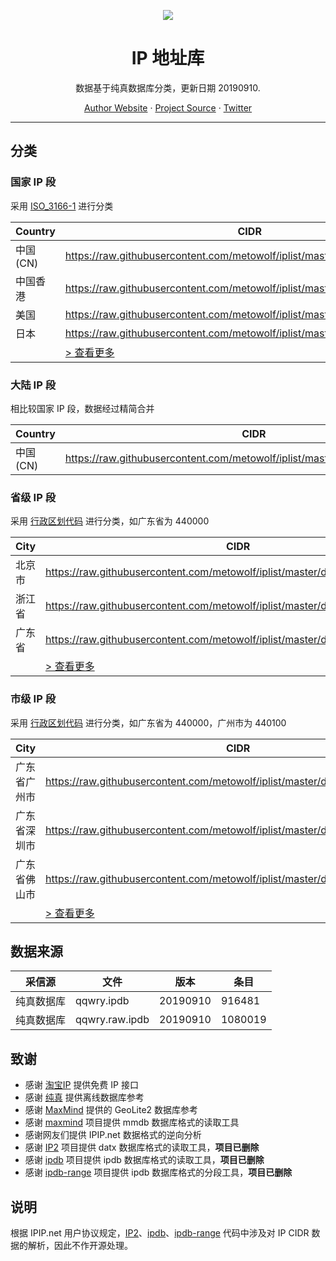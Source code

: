 <p align="center">
<a href="https://github.com/metowolf/iplist">
<img src="https://user-images.githubusercontent.com/2666735/50806883-84930c00-1333-11e9-869e-3c2f2664f154.png" />
</a>
</p>

<h1 align="center">IP 地址库</h1>

<p align="center">数据基于纯真数据库分类，更新日期 20190910.</p>

<p align=center>
<a href="https://i-meto.com/">Author Website</a> ·
<a href="https://github.com/metowolf/iplist">Project Source</a> ·
<a href="https://twitter.com/metowolf">Twitter</a>
</p>

***

## 分类

### 国家 IP 段

采用 [ISO_3166-1](https://zh.wikipedia.org/wiki/ISO_3166-1%E4%BA%8C%E4%BD%8D%E5%AD%97%E6%AF%8D%E4%BB%A3%E7%A0%81) 进行分类

|Country|CIDR|
|---|---|
|中国 (CN)|https://raw.githubusercontent.com/metowolf/iplist/master/data/country/CN.txt|
|中国香港|https://raw.githubusercontent.com/metowolf/iplist/master/data/country/HK.txt|
|美国|https://raw.githubusercontent.com/metowolf/iplist/master/data/country/US.txt|
|日本|https://raw.githubusercontent.com/metowolf/iplist/master/data/country/JP.txt|
||[ > 查看更多](https://github.com/metowolf/iplist/tree/master/docs/country.md)|

### 大陆 IP 段

相比较国家 IP 段，数据经过精简合并

|Country|CIDR|
|---|---|
|中国 (CN)|https://raw.githubusercontent.com/metowolf/iplist/master/data/special/china.txt|

### 省级 IP 段

采用 [行政区划代码](http://www.mca.gov.cn/article/sj/xzqh/2019/201901-06/201906211048.html) 进行分类，如广东省为 440000

|City|CIDR|
|---|---|
|北京市|https://raw.githubusercontent.com/metowolf/iplist/master/data/cncity/110000.txt|
|浙江省|https://raw.githubusercontent.com/metowolf/iplist/master/data/cncity/330000.txt|
|广东省|https://raw.githubusercontent.com/metowolf/iplist/master/data/cncity/440000.txt|
||[ > 查看更多](https://github.com/metowolf/iplist/tree/master/docs/cncity.md)|

### 市级 IP 段

采用 [行政区划代码](http://www.mca.gov.cn/article/sj/xzqh/2019/201901-06/20190203221738.html) 进行分类，如广东省为 440000，广州市为 440100

|City|CIDR|
|---|---|
|广东省广州市|https://raw.githubusercontent.com/metowolf/iplist/master/data/cncity/440100.txt|
|广东省深圳市|https://raw.githubusercontent.com/metowolf/iplist/master/data/cncity/440300.txt|
|广东省佛山市|https://raw.githubusercontent.com/metowolf/iplist/master/data/cncity/440600.txt|
||[ > 查看更多](https://github.com/metowolf/iplist/tree/master/docs/cncity.md)|


## 数据来源

|采信源|文件|版本|条目|
|---|---|---|---|
|纯真数据库|qqwry.ipdb|20190910|916481|
|纯真数据库|qqwry.raw.ipdb|20190910|1080019|


## 致谢

 - 感谢 [淘宝IP](http://ip.taobao.com/) 提供免费 IP 接口
 - 感谢 [纯真](http://cz88.net/) 提供离线数据库参考
 - 感谢 [MaxMind](https://dev.maxmind.com/geoip/geoip2/geolite2/) 提供的 GeoLite2 数据库参考
 - 感谢 [maxmind](https://www.npmjs.com/package/maxmind) 项目提供 mmdb 数据库格式的读取工具
 - 感谢网友们提供 IPIP.net 数据格式的逆向分析
 - 感谢 [IP2](https://github.com/metowolf/IP2) 项目提供 datx 数据库格式的读取工具，**项目已删除**
 - 感谢 [ipdb](https://github.com/metowolf/ipdb) 项目提供 ipdb 数据库格式的读取工具，**项目已删除**
 - 感谢 [ipdb-range](https://github.com/metowolf/ipdb-range) 项目提供 ipdb 数据库格式的分段工具，**项目已删除**

## 说明

根据 IPIP.net 用户协议规定，[IP2](https://github.com/metowolf/IP2)、[ipdb](https://github.com/metowolf/ipdb)、[ipdb-range](https://github.com/metowolf/ipdb-range) 代码中涉及对 IP CIDR 数据的解析，因此不作开源处理。
